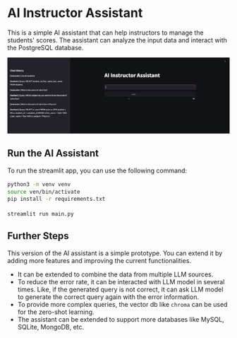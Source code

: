 # AI Instructor Assistant

This is a simple AI assistant that can help instructors to manage the students' scores. The assistant can analyze the input data and interact with the PostgreSQL database. 

![AI Assistant Background](./image.png)

## Run the AI Assistant

To run the streamlit app, you can use the following command:

```bash
python3 -m venv venv
source ven/bin/activate
pip install -r requirements.txt

streamlit run main.py
```

## Further Steps

This version of the AI assistant is a simple prototype. You can extend it by adding more features and improving the current functionalities.

- It can be extended to combine the data from multiple LLM sources.
- To reduce the error rate, it can be interacted with LLM model in several times. Like, if the generated query is not correct, it can ask LLM model to generate the correct query again with the error information.
- To provide more complex queries, the vector db like `chroma` can be used for the zero-shot learning.
- The assistant can be extended to support more databases like MySQL, SQLite, MongoDB, etc.
